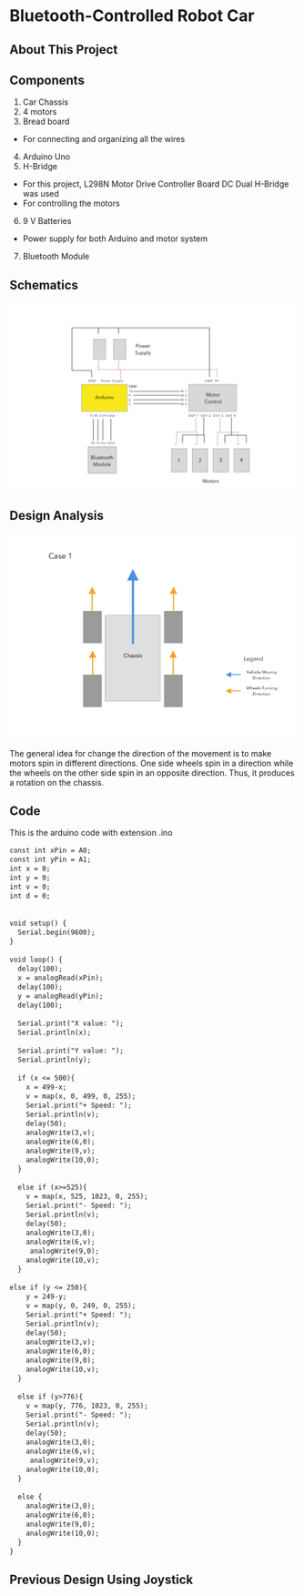 # Bluetooth-Controlled Robot Car

## About This Project

## Components
1. Car Chassis
2. 4 motors
3. Bread board
  * For connecting and organizing all the wires
4. Arduino Uno
5. H-Bridge
  * For this project, L298N Motor Drive Controller Board DC Dual
H-Bridge was used
  * For controlling the motors
6. 9 V Batteries
  * Power supply for both Arduino and motor system
7. Bluetooth Module

## Schematics
![optional caption text](scheme/bluetooth.jpg)

## Design Analysis
![optional caption text](scheme/mechanics1.png)

The general idea for change the direction of the movement is to make motors spin in different directions. One side wheels spin in a direction while the wheels on the other side spin in an opposite direction. Thus, it produces a rotation on the chassis.



## Code
This is the arduino code with extension .ino
```
const int xPin = A0;
const int yPin = A1;
int x = 0;
int y = 0;
int v = 0;
int d = 0;


void setup() {
  Serial.begin(9600);
}

void loop() {
  delay(100);
  x = analogRead(xPin);
  delay(100);
  y = analogRead(yPin);
  delay(100);

  Serial.print("X value: ");
  Serial.println(x);

  Serial.print("Y value: ");
  Serial.println(y);

  if (x <= 500){
    x = 499-x;
    v = map(x, 0, 499, 0, 255);
    Serial.print("+ Speed: ");
    Serial.println(v);
    delay(50);
    analogWrite(3,v);
    analogWrite(6,0);
    analogWrite(9,v);
    analogWrite(10,0);
  }

  else if (x>=525){
    v = map(x, 525, 1023, 0, 255);
    Serial.print("- Speed: ");
    Serial.println(v);
    delay(50);
    analogWrite(3,0);
    analogWrite(6,v);
     analogWrite(9,0);
    analogWrite(10,v);
  }

else if (y <= 250){
    y = 249-y;
    v = map(y, 0, 249, 0, 255);
    Serial.print("+ Speed: ");
    Serial.println(v);
    delay(50);
    analogWrite(3,v);
    analogWrite(6,0);
    analogWrite(9,0);
    analogWrite(10,v);
  }

  else if (y>776){
    v = map(y, 776, 1023, 0, 255);
    Serial.print("- Speed: ");
    Serial.println(v);
    delay(50);
    analogWrite(3,0);
    analogWrite(6,v);
     analogWrite(9,v);
    analogWrite(10,0);
  }

  else {
    analogWrite(3,0);
    analogWrite(6,0);      
    analogWrite(9,0);
    analogWrite(10,0);       
  }
}
```

## Previous Design Using Joystick

